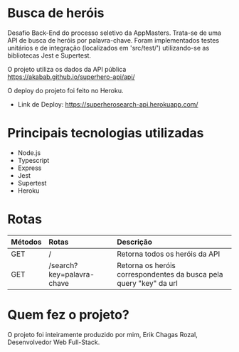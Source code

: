 # Busca de heróis

Desafio Back-End do processo seletivo da AppMasters. Trata-se de uma API de busca de heróis por palavra-chave.
Foram implementados testes unitários e de integração (localizados em 'src/test/') utilizando-se as bibliotecas Jest e Supertest.

O projeto utiliza os dados da API pública https://akabab.github.io/superhero-api/api/

O deploy do projeto foi feito no Heroku.

* Link de Deploy: https://superherosearch-api.herokuapp.com/

# Principais tecnologias utilizadas
- Node.js
- Typescript
- Express
- Jest
- Supertest
- Heroku

# Rotas

| Métodos   | Rotas  | Descrição     
| :---------| :------|:---------------------------------- |
| GET       | /      | Retorna todos os heróis da API
| GET       | /search?key=palavra-chave | Retorna os heróis correspondentes da busca pela query "key" da url|

# Quem fez o projeto?

O projeto foi inteiramente produzido por mim, Erik Chagas Rozal, Desenvolvedor Web Full-Stack.
